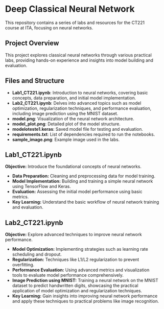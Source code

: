 # Deep Classical Neural Network

This repository contains a series of labs and resources for the CT221 course at ITA, focusing on neural networks.

## Project Overview

This project explores classical neural networks through various practical labs, providing hands-on experience and insights into model building and evaluation.

## Files and Structure

- **Lab1_CT221.ipynb**: Introduction to neural networks, covering basic concepts, data preparation, and initial model implementation.
- **Lab2_CT221.ipynb**: Delves into advanced topics such as model optimization, regularization techniques, and performance evaluation, including image prediction using the MNIST dataset.
- **model.png**: Visualization of the neural network architecture.
- **model_plot.png**: Detailed plot of the model structure.
- **modeloteste1.keras**: Saved model file for testing and evaluation.
- **requirements.txt**: List of dependencies required to run the notebooks.
- **sample_image.png**: Example image used in the labs.

## Lab1_CT221.ipynb

**Objective:** Introduce the foundational concepts of neural networks.
- **Data Preparation:** Cleaning and preprocessing data for model training.
- **Model Implementation:** Building and training a simple neural network using TensorFlow and Keras.
- **Evaluation:** Assessing the initial model performance using basic metrics.
- **Key Learning:** Understand the basic workflow of neural network training and evaluation.

## Lab2_CT221.ipynb

**Objective:** Explore advanced techniques to improve neural network performance.
- **Model Optimization:** Implementing strategies such as learning rate scheduling and dropout.
- **Regularization:** Techniques like L1/L2 regularization to prevent overfitting.
- **Performance Evaluation:** Using advanced metrics and visualization tools to evaluate model performance comprehensively.
- **Image Prediction using MNIST:** Training a neural network on the MNIST dataset to predict handwritten digits, showcasing the practical application of model optimization and regularization techniques.
- **Key Learning:** Gain insights into improving neural network performance and apply these techniques to practical problems like image recognition.

